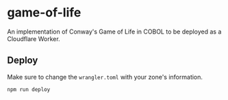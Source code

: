 # game-of-life

An implementation of Conway's Game of Life in COBOL to be deployed as a 
Cloudflare Worker.

## Deploy

Make sure to change the `wrangler.toml` with your zone's information.

```sh
npm run deploy
```
